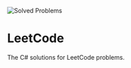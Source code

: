 ![Solved Problems](https://img.shields.io/badge/Solved%20Problems-64-green)
# LeetCode
The C# solutions for LeetCode problems.
